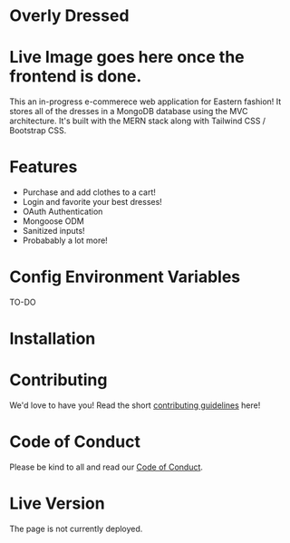 # Overly Dressed 

# Live Image goes here once the frontend is done. 

This an in-progress e-commerece web application for Eastern fashion!
It stores all of the dresses in a MongoDB database using the MVC architecture.
It's built with the MERN stack along with Tailwind CSS / Bootstrap CSS. 

# Features
* Purchase and add clothes to a cart!
* Login and favorite your best dresses!
* OAuth Authentication
* Mongoose ODM
* Sanitized inputs!
* Probabably a lot more!

# Config Environment Variables
TO-DO

# Installation

# Contributing
We'd love to have you! Read the short [contributing guidelines](CONTRIBUTING.md) here!

# Code of Conduct
Please be kind to all and read our [Code of Conduct](CODE_OF_CONDUCT.md).

# Live Version

The page is not currently deployed. 







